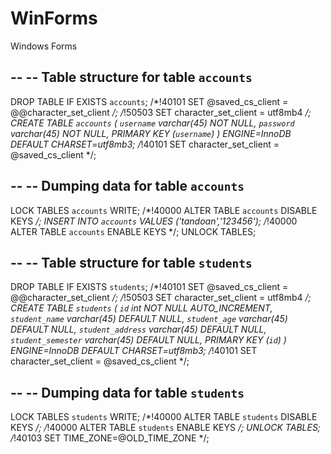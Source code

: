 # WinForms
Windows Forms

--
-- Table structure for table `accounts`
--

DROP TABLE IF EXISTS `accounts`;
/*!40101 SET @saved_cs_client     = @@character_set_client */;
/*!50503 SET character_set_client = utf8mb4 */;
CREATE TABLE `accounts` (
  `username` varchar(45) NOT NULL,
  `password` varchar(45) NOT NULL,
  PRIMARY KEY (`username`)
) ENGINE=InnoDB DEFAULT CHARSET=utf8mb3;
/*!40101 SET character_set_client = @saved_cs_client */;

--
-- Dumping data for table `accounts`
--

LOCK TABLES `accounts` WRITE;
/*!40000 ALTER TABLE `accounts` DISABLE KEYS */;
INSERT INTO `accounts` VALUES ('tandoan','123456');
/*!40000 ALTER TABLE `accounts` ENABLE KEYS */;
UNLOCK TABLES;

--
-- Table structure for table `students`
--

DROP TABLE IF EXISTS `students`;
/*!40101 SET @saved_cs_client     = @@character_set_client */;
/*!50503 SET character_set_client = utf8mb4 */;
CREATE TABLE `students` (
  `id` int NOT NULL AUTO_INCREMENT,
  `student_name` varchar(45) DEFAULT NULL,
  `student_age` varchar(45) DEFAULT NULL,
  `student_address` varchar(45) DEFAULT NULL,
  `student_semester` varchar(45) DEFAULT NULL,
  PRIMARY KEY (`id`)
) ENGINE=InnoDB DEFAULT CHARSET=utf8mb3;
/*!40101 SET character_set_client = @saved_cs_client */;

--
-- Dumping data for table `students`
--

LOCK TABLES `students` WRITE;
/*!40000 ALTER TABLE `students` DISABLE KEYS */;
/*!40000 ALTER TABLE `students` ENABLE KEYS */;
UNLOCK TABLES;
/*!40103 SET TIME_ZONE=@OLD_TIME_ZONE */;
